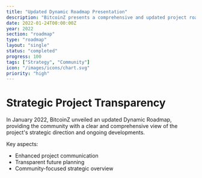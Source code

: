 ```yaml
---
title: "Updated Dynamic Roadmap Presentation"
description: "BitcoinZ presents a comprehensive and updated project roadmap"
date: 2022-01-24T00:00:00Z
year: 2022
section: "roadmap"
type: "roadmap"
layout: "single"
status: "completed"
progress: 100
tags: ["Strategy", "Community"]
icon: "/images/icons/chart.svg"
priority: "high"
---
```


# Strategic Project Transparency

In January 2022, BitcoinZ unveiled an updated Dynamic Roadmap, providing the community with a clear and comprehensive view of the project's strategic direction and ongoing developments.

Key aspects:
- Enhanced project communication
- Transparent future planning
- Community-focused strategic overview

